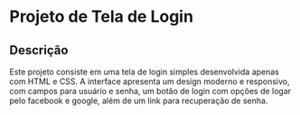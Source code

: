 # Projeto de Tela de Login

## Descrição
Este projeto consiste em uma tela de login simples desenvolvida apenas com HTML e CSS. A interface apresenta um design moderno e responsivo, com campos para usuário e senha, um botão de login com opções de logar pelo facebook e google, além de um link para recuperação de senha.
